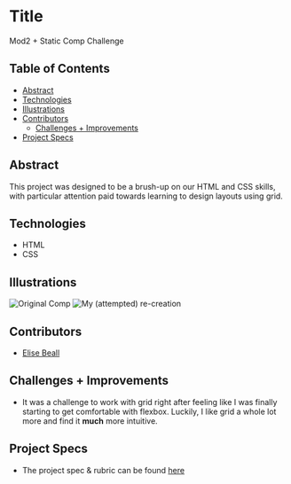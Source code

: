 # Title
Mod2 + Static Comp Challenge

## Table of Contents
  - [Abstract](#abstract)
  - [Technologies](#technologies)
  - [Illustrations](#illustrations)
  - [Contributors](#contributors)
	- [Challenges + Improvements](#challenges-+-Improvements)
  - [Project Specs](#project-specs)

## Abstract
  This project was designed to be a brush-up on our HTML and CSS skills, with particular attention paid towards learning to design layouts using grid.

## Technologies
  - HTML
  - CSS


## Illustrations
![Original Comp](https://frontend.turing.edu/assets/images/static-comp-challenge-2.jpg)
![My (attempted) re-creation]()



## Contributors
  - [Elise Beall](http://www.github.com/elisebeall)

## Challenges + Improvements
  - It was a challenge to work with grid right after feeling like I was finally starting to get comfortable with flexbox.  Luckily, I like grid a whole lot more and find it **much** more intuitive.

## Project Specs
  - The project spec & rubric can be found [here](https://frontend.turing.edu/projects/module-1/m1-static-comp)
